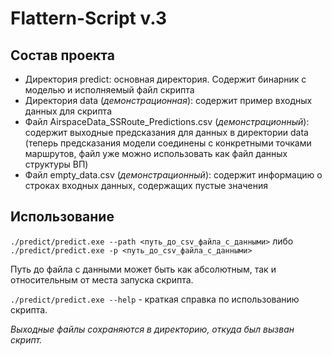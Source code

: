 # Flattern-Script v.3
## Состав проекта
- Директория predict: основная директория. Содержит бинарник с моделью и исполняемый файл скрипта
- Директория data (_демонстрационная_): содержит пример входных данных для скрипта
- Файл AirspaceData_SSRoute_Predictions.csv (_демонстрационный_): содержит выходные предсказания для данных в директории data (теперь предсказания модели соединены с конкретными точками маршрутов, файл уже можно использовать как файл данных структуры ВП)
- Файл empty_data.csv (_демонстрационный_): содержит информацию о строках входных данных, содержащих пустые значения 

## Использование
`./predict/predict.exe --path <путь_до_csv_файла_с_данными>`
либо
`./predict/predict.exe -p <путь_до_csv_файла_с_данными>`

Путь до файла с данными может быть как абсолютным, так и относительным от места запуска скрипта.

`./predict/predict.exe --help` - краткая справка по использованию скрипта.

_Выходные файлы сохраняются в директорию, откуда был вызван скрипт._
